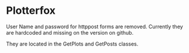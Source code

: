 Plotterfox
==========


User Name and password for httppost forms are removed.  Currently they are hardcoded and missing on the version on github.

They are located in the GetPlots and GetPosts classes.

